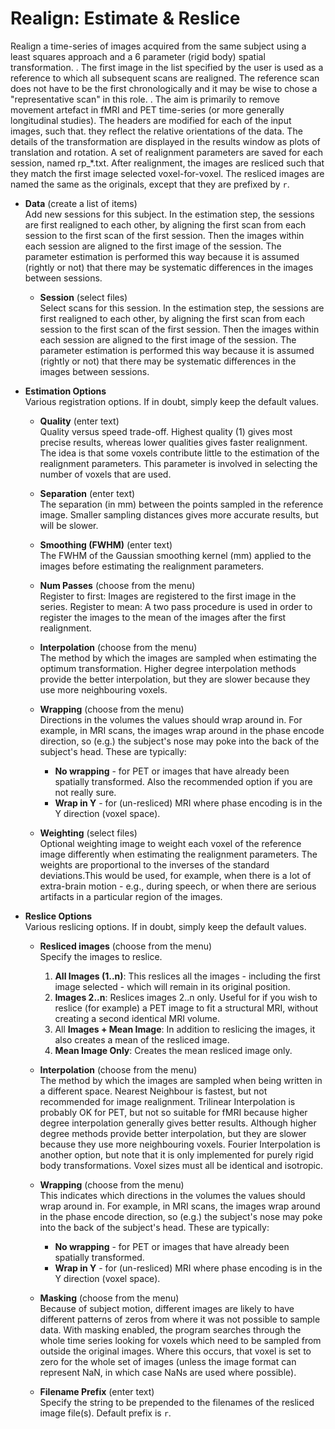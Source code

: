 # Realign: Estimate & Reslice  
Realign a time-series of images acquired from the same subject using a least squares approach and a 6 parameter (rigid body) spatial transformation.
.
The first image in the list specified by the user is used as a reference to which all subsequent scans are realigned. The reference scan does not have to be the first chronologically and it may be wise to chose a "representative scan" in this role.
.
The aim is primarily to remove movement artefact in fMRI and PET time-series (or more generally longitudinal studies). The headers are modified for each of the input images, such that. they reflect the relative orientations of the data. The details of the transformation are displayed in the results window as plots of translation and rotation. A set of realignment parameters are saved for each session, named rp_*.txt. After realignment, the images are resliced such that they match the first image selected voxel-for-voxel. The resliced images are named the same as the originals, except that they are prefixed by ``r``.

* **Data** (create a list of items)  
Add new sessions for this subject. In the estimation step, the sessions are first realigned to each other, by aligning the first scan from each session to the first scan of the first session.  Then the images within each session are aligned to the first image of the session. The parameter estimation is performed this way because it is assumed (rightly or not) that there may be systematic differences in the images between sessions.

    * **Session** (select files)  
    Select scans for this session. In the estimation step, the sessions are first realigned to each other, by aligning the first scan from each session to the first scan of the first session.  Then the images within each session are aligned to the first image of the session. The parameter estimation is performed this way because it is assumed (rightly or not) that there may be systematic differences in the images between sessions.

* **Estimation Options**   
Various registration options. If in doubt, simply keep the default values.

    * **Quality** (enter text)  
    Quality versus speed trade-off. Highest quality (1) gives most precise results, whereas lower qualities gives faster realignment. The idea is that some voxels contribute little to the estimation of the realignment parameters. This parameter is involved in selecting the number of voxels that are used.

    * **Separation** (enter text)  
    The separation (in mm) between the points sampled in the reference image.
    Smaller sampling distances gives more accurate results, but will be slower.

    * **Smoothing (FWHM)** (enter text)  
    The FWHM of the Gaussian smoothing kernel (mm) applied to the images before estimating the realignment parameters.

    * **Num Passes** (choose from the menu)  
    Register to first: Images are registered to the first image in the series.  Register to mean: A two pass procedure is used in order to register the images to the mean of the images after the first realignment.

    * **Interpolation** (choose from the menu)  
    The method by which the images are sampled when estimating the optimum transformation.
    Higher degree interpolation methods provide the better interpolation, but they are slower because they use more neighbouring voxels.

    * **Wrapping** (choose from the menu)  
    Directions in the volumes the values should wrap around in. For example, in MRI scans, the images wrap around in the phase encode direction, so (e.g.) the subject's nose may poke into the back of the subject's head. These are typically:
        * **No wrapping** - for PET or images that have already been spatially transformed. Also the recommended option if you are not really sure.
        * **Wrap in  Y**  - for (un-resliced) MRI where phase encoding is in the Y direction (voxel space).

    * **Weighting** (select files)  
    Optional weighting image to weight each voxel of the reference image differently when estimating the realignment parameters. The weights are proportional to the inverses of the standard deviations.This would be used, for example, when there is a lot of extra-brain motion - e.g., during speech, or when there are serious artifacts in a particular region of the images.

* **Reslice Options**   
Various reslicing options. If in doubt, simply keep the default values.

    * **Resliced images** (choose from the menu)  
    Specify the images to reslice.
        1. **All Images (1..n)**:  This reslices all the images - including the first image selected - which will remain in its original position.
        2. **Images 2..n**:  Reslices images 2..n only. Useful for if you wish to reslice (for example) a PET image to fit a structural MRI, without creating a second identical MRI volume.
        3. All **Images + Mean Image**:  In addition to reslicing the images, it also creates a mean of the resliced image.
        4. **Mean Image Only**:  Creates the mean resliced image only.

    * **Interpolation** (choose from the menu)  
    The method by which the images are sampled when being written in a different space. Nearest Neighbour is fastest, but not recommended for image realignment. Trilinear Interpolation is probably OK for PET, but not so suitable for fMRI because higher degree interpolation generally gives better results. Although higher degree methods provide better interpolation, but they are slower because they use more neighbouring voxels. Fourier Interpolation is another option, but note that it is only implemented for purely rigid body transformations.  Voxel sizes must all be identical and isotropic.

    * **Wrapping** (choose from the menu)  
    This indicates which directions in the volumes the values should wrap around in. For example, in MRI scans, the images wrap around in the phase encode direction, so (e.g.) the subject's nose may poke into the back of the subject's head. These are typically:
        * **No wrapping** - for PET or images that have already been spatially transformed.
        * **Wrap in  Y**  - for (un-resliced) MRI where phase encoding is in the Y direction (voxel space).

    * **Masking** (choose from the menu)  
    Because of subject motion, different images are likely to have different patterns of zeros from where it was not possible to sample data. With masking enabled, the program searches through the whole time series looking for voxels which need to be sampled from outside the original images. Where this occurs, that voxel is set to zero for the whole set of images (unless the image format can represent NaN, in which case NaNs are used where possible).

    * **Filename Prefix** (enter text)  
    Specify the string to be prepended to the filenames of the resliced image file(s). Default prefix is ``r``.
